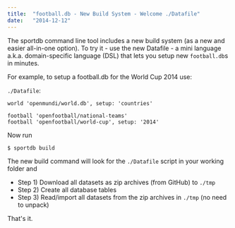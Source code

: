 ```yaml
---
title:  "football.db - New Build System - Welcome ./Datafile"
date:   "2014-12-12"
---
```


The sportdb command line tool includes a new build system (as a new and easier all-in-one option). To try it - use the new Datafile - a mini language a.k.a. domain-specific language (DSL) that lets you setup new `football.db`s in minutes.

For example, to setup a football.db for the World Cup 2014 use:

`./Datafile`:

    world 'openmundi/world.db', setup: 'countries'

    football 'openfootball/national-teams'
    football 'openfootball/world-cup', setup: '2014'

Now run

    $ sportdb build

The new build command will look for the `./Datafile` script in your working folder and

* Step 1) Download all datasets as zip archives (from GitHub) to `./tmp`
* Step 2) Create all database tables
* Step 3) Read/import all datasets from the zip archives in `./tmp` (no need to unpack)

That's it.
